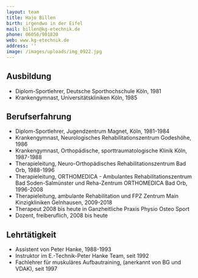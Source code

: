 ```yaml
---
layout: team
title: Hajo Billen
birth: irgendwo in der Eifel
mail: billen@kg-etechnik.de
phone: 06056/901820
web: www.kg-etechnik.de
address: ''
image: /images/uploads/img_0922.jpg
---
```

## Ausbildung

* Diplom-Sportlehrer, Deutsche Sporthochschule Köln, 1981
* Krankengymnast, Universitätskliniken Köln, 1985

## Berufserfahrung

* Diplom-Sportlehrer, Jugendzentrum Magnet, Köln, 1981-1984
* Krankengymnast, Neurologisches Rehabilitationszentrum Godeshöhe, 1986
* Krankengymnast, Orthopädische, sporttraumatologische Klinik Köln, 1987-1988
* Therapieleitung, Neuro-Orthopädisches Rehabilitationszentrum Bad Orb, 1988-1996
* Therapieleitung, ORTHOMEDICA - Ambulantes Rehabilitationszentrum Bad Soden-Salmünster und Reha-Zentrum ORTHOMEDICA Bad Orb, 1996-2008
* Therapieleitung, ambulante Rehabilitation und FPZ Zentrum Main Kinzigkliniken Gelnhausen, 2009-2018
* Therapeut 2008 bis heute in  Ganzheitliche Praxis Physio Osteo Sport
* Dozent, freiberuflich, 2008 bis heute

## Lehrtätigkeit

* Assistent von Peter Hanke, 1988-1993
* Instruktor im E.-Technik-Peter Hanke Team, seit 1992
* Fachlehrer für muskuläres Aufbautraining, (anerkannt von BG und VDAK), seit 1997
